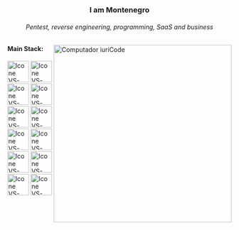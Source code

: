 <h3 align="center">I am Montenegro</h3>
<h6 align="center">Pentest, reverse engineering, programming, SaaS and business</h6>

<img src="https://raw.githubusercontent.com/MicaelliMedeiros/micaellimedeiros/master/image/computer-illustration.png" min-width="400px" max-width="400px" width="400px" align="right" alt="Computador iuriCode">

#### Main Stack:
  [<img height="48px" width="48px" alt="Icone VS-Code" src="https://skillicons.dev/icons?i=nuxtjs"/>](https://developer.mozilla.org/en-US/docs/Web/HTML)
  [<img height="48px" width="48px" alt="Icone VS-Code" src="https://skillicons.dev/icons?i=ruby"/>](https://developer.mozilla.org/en-US/docs/Web/CSS)
  [<img height="48px" width="48px" alt="Icone VS-Code" src="https://skillicons.dev/icons?i=js"/>](https://developer.mozilla.org/en-US/docs/Web/JavaScript)
  [<img height="48px" width="48px" alt="Icone VS-Code" src="https://skillicons.dev/icons?i=nodejs"/>](https://nodejs.org/en)
  [<img height="48px" width="48px" alt="Icone VS-Code" src="https://skillicons.dev/icons?i=aws"/>](https://react.dev/)
    [<img height="48px" width="48px" alt="Icone VS-Code" src="https://skillicons.dev/icons?i=grafana"/>](https://react.dev/)
  [<img height="48px" width="48px" alt="Icone VS-Code" src="https://skillicons.dev/icons?i=jenkins"/>](https://react.dev/)
    [<img height="48px" width="48px" alt="Icone VS-Code" src="https://skillicons.dev/icons?i=linux"/>](https://react.dev/)
  [<img height="48px" width="48px" alt="Icone VS-Code" src="https://skillicons.dev/icons?i=kali"/>](https://react.dev/)
    [<img height="48px" width="48px" alt="Icone VS-Code" src="https://skillicons.dev/icons?i=bash"/>](https://react.dev/)
  [<img height="48px" width="48px" alt="Icone VS-Code" src="https://skillicons.dev/icons?i=prometheus"/>](https://react.dev/)
  [<img height="48px" width="48px" alt="Icone VS-Code" src="https://skillicons.dev/icons?i=python"/>](https://react.dev/)

<br>


